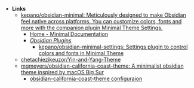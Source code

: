 - **Links**
	- [kepano/obsidian-minimal: Meticulously designed to make Obsidian feel native across platforms. You can customize colors, fonts and more with the companion plugin Minimal Theme Settings.](https://github.com/kepano/obsidian-minimal)
		- [Home - Minimal Documentation](https://minimal.guide/Home)
		- *[Obsidian Plugins](Obsidian%20Plugins.md)*
			- [kepano/obsidian-minimal-settings: Settings plugin to control colors and fonts in Minimal Theme](https://github.com/kepano/obsidian-minimal-settings)
	- [chetachiezikeuzor/Yin-and-Yang-Theme](https://github.com/chetachiezikeuzor/Yin-and-Yang-Theme)
	- [mgmeyers/obsidian-california-coast-theme: A minimalist obsidian theme inspired by macOS Big Sur](https://github.com/mgmeyers/obsidian-california-coast-theme)
		- [obsidian-california-coast-theme configuraion](https://twitter.com/blaked_84/status/1374627137429377025)